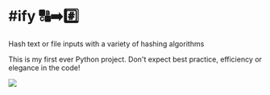 # #ify 🔠➡️#️⃣
Hash text or file inputs with a variety of hashing algorithms

This is my first ever Python project. Don't expect best practice, efficiency or elegance in the code! 

![](https://btcdir.org/wp-content/uploads/2022/07/Hashify-1.jpg)
